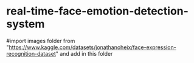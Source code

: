 # real-time-face-emotion-detection-system
#import images folder from  "https://www.kaggle.com/datasets/jonathanoheix/face-expression-recognition-dataset" and add in this folder
